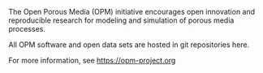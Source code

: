 The Open Porous Media (OPM) initiative encourages open innovation and reproducible research for modeling and simulation of porous media processes.

All OPM software and open data sets are hosted in git repositories here.

For more information, see https://opm-project.org
